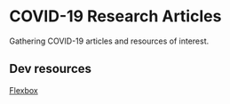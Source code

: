 # COVID-19 Research Articles

Gathering COVID-19 articles and resources of interest.

## Dev resources

[Flexbox](https://developer.mozilla.org/en-US/docs/Learn/CSS/CSS_layout/Flexbox)